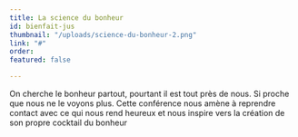 ```yaml
---
title: La science du bonheur
id: bienfait-jus
thumbnail: "/uploads/science-du-bonheur-2.png"
link: "#"
order: 
featured: false

---
```

On cherche le bonheur partout, pourtant il est tout près de nous. Si proche que nous ne le voyons plus. Cette conférence nous amène à reprendre contact avec ce qui nous rend heureux et nous inspire vers la création de son propre cocktail du bonheur
